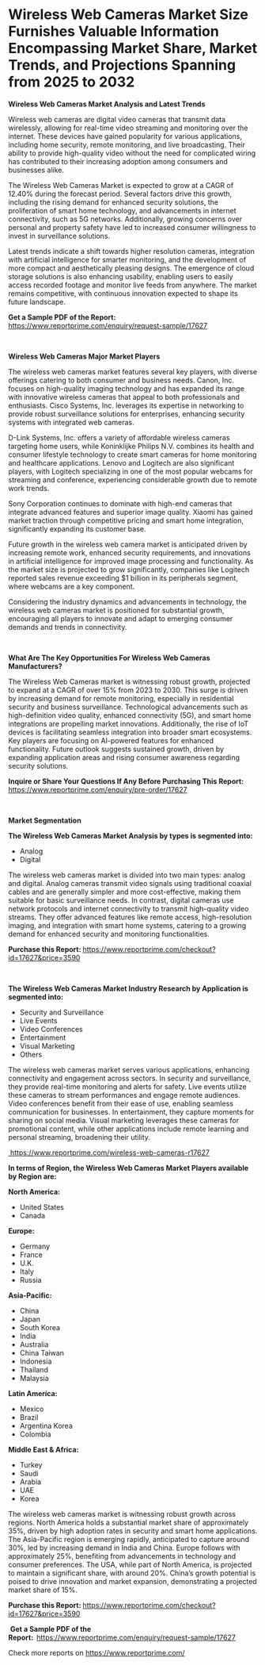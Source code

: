 <p><h1>Wireless Web Cameras Market Size Furnishes Valuable Information Encompassing Market Share, Market Trends, and Projections Spanning from 2025 to 2032</h1></p><p><strong>Wireless Web Cameras Market Analysis and Latest Trends</strong></p>
<p><p>Wireless web cameras are digital video cameras that transmit data wirelessly, allowing for real-time video streaming and monitoring over the internet. These devices have gained popularity for various applications, including home security, remote monitoring, and live broadcasting. Their ability to provide high-quality video without the need for complicated wiring has contributed to their increasing adoption among consumers and businesses alike.</p><p>The Wireless Web Cameras Market is expected to grow at a CAGR of 12.40% during the forecast period. Several factors drive this growth, including the rising demand for enhanced security solutions, the proliferation of smart home technology, and advancements in internet connectivity, such as 5G networks. Additionally, growing concerns over personal and property safety have led to increased consumer willingness to invest in surveillance solutions.</p><p>Latest trends indicate a shift towards higher resolution cameras, integration with artificial intelligence for smarter monitoring, and the development of more compact and aesthetically pleasing designs. The emergence of cloud storage solutions is also enhancing usability, enabling users to easily access recorded footage and monitor live feeds from anywhere. The market remains competitive, with continuous innovation expected to shape its future landscape.</p></p>
<p><strong>Get a Sample PDF of the Report:&nbsp;</strong> <a href="https://www.reportprime.com/enquiry/request-sample/17627?utm_campaign=3275&utm_medium=2&utm_source=Github&utm_content=ia&utm_term=18032025&utm_id=wireless-web-cameras">https://www.reportprime.com/enquiry/request-sample/17627</a></p>
<p>&nbsp;</p>
<p><strong>Wireless Web Cameras Major Market Players</strong></p>
<p><p>The wireless web cameras market features several key players, with diverse offerings catering to both consumer and business needs. Canon, Inc. focuses on high-quality imaging technology and has expanded its range with innovative wireless cameras that appeal to both professionals and enthusiasts. Cisco Systems, Inc. leverages its expertise in networking to provide robust surveillance solutions for enterprises, enhancing security systems with integrated web cameras.</p><p>D-Link Systems, Inc. offers a variety of affordable wireless cameras targeting home users, while Koninklijke Philips N.V. combines its health and consumer lifestyle technology to create smart cameras for home monitoring and healthcare applications. Lenovo and Logitech are also significant players, with Logitech specializing in one of the most popular webcams for streaming and conference, experiencing considerable growth due to remote work trends.</p><p>Sony Corporation continues to dominate with high-end cameras that integrate advanced features and superior image quality. Xiaomi has gained market traction through competitive pricing and smart home integration, significantly expanding its customer base.</p><p>Future growth in the wireless web camera market is anticipated driven by increasing remote work, enhanced security requirements, and innovations in artificial intelligence for improved image processing and functionality. As the market size is projected to grow significantly, companies like Logitech reported sales revenue exceeding $1 billion in its peripherals segment, where webcams are a key component.</p><p>Considering the industry dynamics and advancements in technology, the wireless web cameras market is positioned for substantial growth, encouraging all players to innovate and adapt to emerging consumer demands and trends in connectivity.</p></p>
<p>&nbsp;</p>
<p><strong>What Are The Key Opportunities For Wireless Web Cameras Manufacturers?</strong></p>
<p><p>The Wireless Web Cameras market is witnessing robust growth, projected to expand at a CAGR of over 15% from 2023 to 2030. This surge is driven by increasing demand for remote monitoring, especially in residential security and business surveillance. Technological advancements such as high-definition video quality, enhanced connectivity (5G), and smart home integrations are propelling market innovations. Additionally, the rise of IoT devices is facilitating seamless integration into broader smart ecosystems. Key players are focusing on AI-powered features for enhanced functionality. Future outlook suggests sustained growth, driven by expanding application areas and rising consumer awareness regarding security solutions.</p></p>
<p><strong>Inquire or Share Your Questions If Any Before Purchasing This Report:</strong> <a href="https://www.reportprime.com/enquiry/pre-order/17627?utm_campaign=3275&utm_medium=2&utm_source=Github&utm_content=ia&utm_term=18032025&utm_id=wireless-web-cameras">https://www.reportprime.com/enquiry/pre-order/17627</a></p>
<p>&nbsp;</p>
<p><strong>Market Segmentation</strong></p>
<p><strong>The Wireless Web Cameras Market Analysis by types is segmented into:</strong></p>
<p><ul><li>Analog</li><li>Digital</li></ul></p>
<p><p>The wireless web cameras market is divided into two main types: analog and digital. Analog cameras transmit video signals using traditional coaxial cables and are generally simpler and more cost-effective, making them suitable for basic surveillance needs. In contrast, digital cameras use network protocols and internet connectivity to transmit high-quality video streams. They offer advanced features like remote access, high-resolution imaging, and integration with smart home systems, catering to a growing demand for enhanced security and monitoring functionalities.</p></p>
<p><strong>Purchase this Report:&nbsp;</strong><a href="https://www.reportprime.com/checkout?id=17627&price=3590&utm_campaign=3275&utm_medium=2&utm_source=Github&utm_content=ia&utm_term=18032025&utm_id=wireless-web-cameras">https://www.reportprime.com/checkout?id=17627&price=3590</a></p>
<p>&nbsp;</p>
<p><strong>The Wireless Web Cameras Market Industry Research by Application is segmented into:</strong></p>
<p><ul><li>Security and Surveillance</li><li>Live Events</li><li>Video Conferences</li><li>Entertainment</li><li>Visual Marketing</li><li>Others</li></ul></p>
<p><p>The wireless web cameras market serves various applications, enhancing connectivity and engagement across sectors. In security and surveillance, they provide real-time monitoring and alerts for safety. Live events utilize these cameras to stream performances and engage remote audiences. Video conferences benefit from their ease of use, enabling seamless communication for businesses. In entertainment, they capture moments for sharing on social media. Visual marketing leverages these cameras for promotional content, while other applications include remote learning and personal streaming, broadening their utility.</p></p>
<p><a href="https://www.reportprime.com/wireless-web-cameras-r17627?utm_campaign=3275&utm_medium=2&utm_source=Github&utm_content=ia&utm_term=18032025&utm_id=wireless-web-cameras">&nbsp;https://www.reportprime.com/wireless-web-cameras-r17627</a></p>
<p><strong>In terms of Region, the Wireless Web Cameras Market Players available by Region are:</strong></p>
<p>
    <p> <strong> North America: </strong>
        <ul>
            <li>United States</li>
            <li>Canada</li>
        </ul>
        </p> 
    <p> <strong> Europe: </strong>
        <ul>
            <li>Germany</li>
            <li>France</li>
            <li>U.K.</li>
            <li>Italy</li>
            <li>Russia</li>
        </ul>
        </p> 
    <p> <strong> Asia-Pacific: </strong>
        <ul>
            <li>China</li>
            <li>Japan</li>
            <li>South Korea</li>
            <li>India</li>
            <li>Australia</li>
            <li>China Taiwan</li>
            <li>Indonesia</li>
            <li>Thailand</li>
            <li>Malaysia</li>
        </ul>
        </p> 
    <p> <strong> Latin America: </strong>
        <ul>
            <li>Mexico</li>
            <li>Brazil</li>
            <li>Argentina Korea</li>
            <li>Colombia</li>
        </ul>
        </p> 
    <p> <strong> Middle East & Africa: </strong>
        <ul>
            <li>Turkey</li>
            <li>Saudi</li>
            <li>Arabia</li>
            <li>UAE</li>
            <li>Korea</li>
        </ul>
    </p>
    </p>
<p><p>The wireless web cameras market is witnessing robust growth across regions. North America holds a substantial market share of approximately 35%, driven by high adoption rates in security and smart home applications. The Asia-Pacific region is emerging rapidly, anticipated to capture around 30%, led by increasing demand in India and China. Europe follows with approximately 25%, benefiting from advancements in technology and consumer preferences. The USA, while part of North America, is projected to maintain a significant share, with around 20%. China’s growth potential is poised to drive innovation and market expansion, demonstrating a projected market share of 15%.</p></p>
<p><strong>Purchase this Report: </strong><a href="https://www.reportprime.com/checkout?id=17627&price=3590&utm_campaign=3275&utm_medium=2&utm_source=Github&utm_content=ia&utm_term=18032025&utm_id=wireless-web-cameras">https://www.reportprime.com/checkout?id=17627&price=3590</a></p>
<p>&nbsp;<strong>Get a Sample PDF of the Report:&nbsp;&nbsp;</strong><a href="https://www.reportprime.com/enquiry/request-sample/17627?utm_campaign=3275&utm_medium=2&utm_source=Github&utm_content=ia&utm_term=18032025&utm_id=wireless-web-cameras">https://www.reportprime.com/enquiry/request-sample/17627</a></p>
<p><strong></strong></p>
<p>Check more reports on <a href="https://www.reportprime.com/?utm_campaign=3275&utm_medium=2&utm_source=Github&utm_content=ia&utm_term=18032025&utm_id=wireless-web-cameras">https://www.reportprime.com/</a></p>